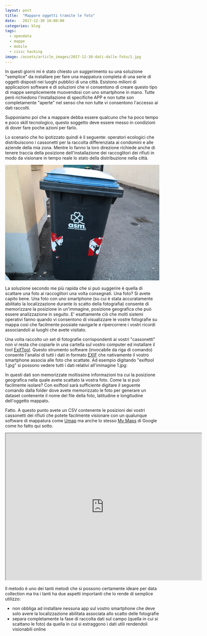 ```yaml
---
layout: post
title:  "Mappare oggetti tramite le foto"
date:   2017-12-30 10:00:00
categories: blog
tags:
  - opendata
  - mappe
  - mobile
  - civic hacking
image: /assets/article_images/2017-12-30-dati-dalle-foto/1.jpg
---
```


In questi giorni mi è stato chiesto un suggerimento su una soluzione "semplice" da installare per fare una mappatura completa di una serie di oggetti disposti nei luoghi pubblici di una città. Esistono milioni di applicazioni software e di soluzioni che vi consentono di creare questo tipo di mappe semplicemente muovendosi con uno smartphone in mano. Tutte però richiedono l'installazione di specifiche APP e non tutte son completamente "aperte" nel senso che non tutte vi consentono l'accesso ai dati raccolti.

Supponiamo poi che a mappare debba essere qualcuno che ha poco tempo e poco skill tecnologico, questo soggetto deve essere messo in condizioni di dover fare poche azioni per farlo.

Lo scenario che ho ipotizzato quindi è il seguente: operatori ecologici che distribuiscono i cassonetti per la raccolta differenziata ai condomini e alle aziende della mia zona. Mentre lo fanno la loro direzione richiede anche di tenere traccia della posizione dell'installazione dei raccoglitori dei rifiuti in modo da visionare in tempo reale lo stato della distribuzione nella città.

![](/assets/article_images/2017-12-30-dati-dalle-foto/8.jpg)

La soluzione secondo me più rapida che si può suggerire è quella di scattare una foto ai raccoglitori una volta consegnati. Una foto? Si avete capito bene. Una foto con uno smartphone (su cui è stata accuratamente abilitato la localizzazione durante lo scatto della fotografia) consente di memorizzare la posizione in un'immagine, posizione geografica che può essere analizzazione in seguito. E' esattamente ciò che molti sistemi operativi fanno quando vi consentono di visualizzare le vostre fotografie su mappa così che facilmente possiate navigarle e ripercorrere i vostri ricordi associandoli ai luoghi che avete visitato.

Una volta raccolto un set di fotografie corrispondenti ai vostri "cassonetti" non vi resta che copiarle in una cartella sul vostro computer ed installare il tool [ExifTool](https://www.sno.phy.queensu.ca/~phil/exiftool/). Questo strumento software (invocabile da riga di comando) consente l'analisi di tutti i dati in formato [EXIF](https://it.wikipedia.org/wiki/Exchangeable_image_file_format) che nativamente il vostro smartphone associa alle foto che scattate. Ad esempio digitando "exiftool 1.jpg" si possono vedere tutti i dati relativi all'immagine 1.jpg:

<script src="https://gist.github.com/iltempe/de5f49094de2ffe20d8c2713af4bd8e3.js"></script>

In questi dati son memorizzate moltissime informazioni tra cui la posizione geografica nella quale avete scattato la vostra foto. Come la si può facilmente isolare? Con exiftool sarà sufficiente digitare il seguente comando dalla folder dove avete memorizzato le foto per generare un dataset contenente il nome del file della foto, latitudine e longitudine dell'oggetto mappato.

<script src="https://gist.github.com/iltempe/80d0ece33d01d9dd02b358424b042ed1.js"></script>

Fatto. A questo punto avete un CSV contenente le posizioni dei vostri cassonetti dei rifiuti che potete facilmente visionare con un qualunque software di mappatura come [Umap](https://umap.openstreetmap.fr/it/) ma anche lo stesso [My Maps](https://www.google.com/intl/it/maps/about/mymaps/) di Google come ho fatto qui sotto.

<script src="https://gist.github.com/iltempe/59032be24703580b3dd028536b54e0e8.js"></script>

<iframe src="https://www.google.com/maps/d/embed?mid=1KA-ofpOIgc1D2kudJr0jPuil4XSafHB9" width="640" height="480"></iframe>

Il metodo è uno dei tanti metodi che si possono certamente ideare per data collection ma tra i tanti ha due aspetti importanti che lo rende di semplice utilizzo:
- non obbliga ad installare nessuna app sul vostro smartphone che deve solo avere la localizzazione abilitata associata allo scatto delle fotografie
- separa completamente la fase di raccolta dati sul campo (quella in cui si scattano le foto) da quella in cui si estraggono i dati utili rendendoli visionabili online





